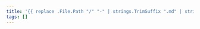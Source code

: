 ```yaml
---
title: '{{ replace .File.Path "/" "-" | strings.TrimSuffix ".md" | strings.TrimSuffix "-_index" }}'
tags: []
---
```


